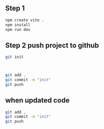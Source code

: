 ## Step 1
```bash
npm create vite .
npm install
npm run dev
```

## Step 2 push project to github
```bash
git init



git add .
git commit -m "init"
git push
```

## when updated code
```bash
git add .
git commit -m "init"
git push
```